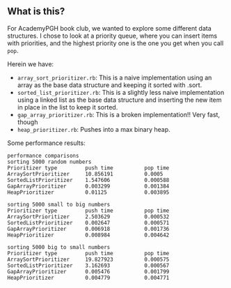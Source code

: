 ## What is this?
For AcademyPGH book club, we wanted to explore some different data structures. I chose to look at a priority queue, where you can insert items with priorities, and the highest priority one is the one you get when you call `pop`.

Herein we have:
- `array_sort_prioritizer.rb`: This is a naive implementation using an array as the base data structure and keeping it sorted with .sort.
- `sorted_list_prioritizer.rb`: This is a slightly less naive implementation using a linked list as the base data structure and inserting the new item in place in the list to keep it sorted.
- `gap_array_prioritizer.rb`: This is a broken implementation!! Very fast, though
- `heap_prioritizer.rb`: Pushes into a max binary heap.

Some performance results:
```
performance comparisons
sorting 5000 random numbers
Prioritizer type         push time          pop time
ArraySortPrioritizer     10.856191          0.0005
SortedListPrioritizer    1.547606           0.000588
GapArrayPrioritizer      0.003299           0.001384
HeapPrioritizer          0.01125            0.003895

sorting 5000 small to big numbers
Prioritizer type         push time          pop time
ArraySortPrioritizer     2.503629           0.000532
SortedListPrioritizer    0.002647           0.000571
GapArrayPrioritizer      0.006918           0.001736
HeapPrioritizer          0.008984           0.004642

sorting 5000 big to small numbers
Prioritizer type         push time          pop time
ArraySortPrioritizer     19.827923          0.000575
SortedListPrioritizer    3.162693           0.000567
GapArrayPrioritizer      0.005476           0.001799
HeapPrioritizer          0.004779           0.004771
  ```
